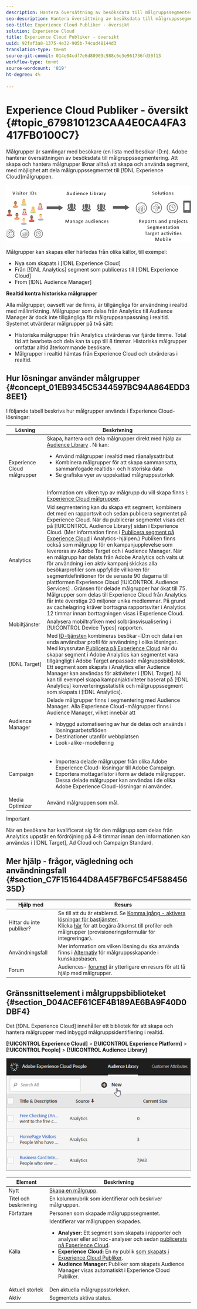 ```yaml
---
description: Hantera översättning av besöksdata till målgruppssegmentering i Experience Cloud Audience Library.
seo-description: Hantera översättning av besöksdata till målgruppssegmentering i Experience Cloud Audience Library.
seo-title: Experience Cloud Publiker - översikt
solution: Experience Cloud
title: Experience Cloud Publiker - översikt
uuid: 92faf3a8-1375-4e32-905b-74cad48144d3
translation-type: tm+mt
source-git-commit: 014e04cdf7e6d80909c988c6e3e961736fd30f13
workflow-type: tm+mt
source-wordcount: '819'
ht-degree: 4%

---
```



# Experience Cloud Publiker - översikt {#topic_679810123CAA4E0CA4FA3417FB0100C7}

Målgrupper är samlingar med besökare (en lista med besökar-ID:n). Adobe hanterar översättningen av besöksdata till målgruppssegmentering. Att skapa och hantera målgrupper liknar alltså att skapa och använda segment, med möjlighet att dela målgruppssegmentet till [!DNL Experience Cloud]målgruppen.

![](assets/audiences.png)

Målgrupper kan skapas eller härledas från olika källor, till exempel:

* Nya som skapats i [!DNL Experience Cloud]
* Från [!DNL Analytics] segment som publiceras till [!DNL Experience Cloud]
* From [!DNL Audience Manager]

**Realtid kontra historiska målgrupper**

Alla målgrupper, oavsett var de finns, är tillgängliga för användning i realtid med målinriktning. Målgrupper som delas från Analytics till Audience Manager är dock inte tillgängliga för målgruppsanpassning i realtid. Systemet utvärderar målgrupper på två sätt:

* Historiska målgrupper från Analytics utvärderas var fjärde timme. Total tid att bearbeta och dela kan ta upp till 8 timmar.  Historiska målgrupper omfattar alltid återkommande besökare.
* Målgrupper i realtid hämtas från Experience Cloud och utvärderas i realtid.

## Hur lösningar använder målgrupper {#concept_01EB9345C5344597BC94A864EDD38EE1}

I följande tabell beskrivs hur målgrupper används i Experience Cloud-lösningar:

| Lösning | Beskrivning |
|--- |--- |
| Experience Cloud målgrupper | Skapa, hantera och dela målgrupper direkt med hjälp av [Audience Library](../audience-library/audience-library.md) . Ni kan:<ul><li>Använd målgrupper i realtid med råanalysattribut</li><li>Kombinera målgrupper för att skapa sammansatta, sammanfogade realtids- och historiska data</li><li>Se grafiska vyer av uppskattad målgruppsstorlek</li></ul><br>Information om vilken typ av målgrupp du vill skapa finns i: [Experience Cloud målgrupper](https://helpx.adobe.com/marketing-cloud-core/kb/People/Audience-Creation-Options.html). |
| Analytics  | Vid segmentering kan du skapa ett segment, kombinera det med en rapportsvit och sedan publicera segmentet på Experience Cloud. När du publicerar segmentet visas det på [!UICONTROL Audience Library] sidan i Experience Cloud. (Mer information finns i [Publicera segment på Experience Cloud](https://docs.adobe.com/content/help/en/analytics/components/segmentation/segmentation-workflow/seg-publish.html) i Analytics-hjälpen.) Publiken finns också som målgrupp för en kampanjupplevelse som levereras av Adobe Target och i Audience Manager. När en målgrupp har delats från Adobe Analytics och valts ut för användning i en aktiv kampanj skickas alla besökarprofiler som uppfyllde villkoren för segmentdefinitionen för de senaste 90 dagarna till plattformen Experience Cloud [!UICONTROL Audience Services] . Gränsen för delade målgrupper har ökat till 75. Målgrupper som delas till Experience Cloud från Analytics får inte överstiga 20 miljoner unika medlemmar. På grund av cachelagring kräver borttagna rapportsviter i Analytics 12 timmar innan borttagningen visas i Experience Cloud. |
| Mobiltjänster | Analysera mobiltrafiken med solbränsvisualisering i [!UICONTROL Device Types] rapporten. |
| [!DNL Target] | Med [ID-tjänsten](https://docs.adobe.com/content/help/sv-SE/id-service/using/home.html) kombineras besökar-ID:n och data i en enda användbar profil för användning i olika lösningar. Med kryssrutan [Publicera på Experience Cloud](../audience-library/audience-library.md) när du skapar segment i Adobe Analytics kan segmentet vara tillgängligt i Adobe Target anpassade målgruppsbibliotek. Ett segment som skapats i Analytics eller Audience Manager kan användas för aktiviteter i [!DNL Target]. Ni kan till exempel skapa kampanjaktiviteter baserat på [!DNL Analytics] konverteringsstatistik och målgruppssegment som skapats i [!DNL Analytics]. |
| Audience Manager | Delade målgrupper finns i segmentering med Audience Manager. Alla Experience Cloud-målgrupper finns i Audience Manager, vilket innebär att<ul><li>Inbyggd automatisering av hur de delas och används i lösningsarbetsflöden</li><li>Destinationer utanför webbplatsen</li><li>Look-alike-modellering</li></ul> |
| Campaign | <ul><li>Importera delade målgrupper från olika Adobe Experience Cloud-lösningar till Adobe Campaign.</li><li>Exportera mottagarlistor i form av delade målgrupper. Dessa delade målgrupper kan användas i de olika Adobe Experience Cloud-lösningar ni använder.</li></ul> |
| Media Optimizer | Använd målgruppen som mål. |

>[!IMPORTANT]
>
>När en besökare har kvalificerat sig för den målgrupp som delas från Analytics uppstår en fördröjning på 4-8 timmar innan den informationen kan användas i [!DNL Target], Ad Cloud och Campaign Standard.

## Mer hjälp - frågor, vägledning och användningsfall {#section_C7F151644D8A45F7B6FC54F58845635D}

| Hjälp med | Resurs |
|--- |--- |
| Hittar du inte publiker? | Se till att du är etablerad. Se [Komma igång - aktivera lösningar för bastjänster](../core-services/core-services.md).<br>Klicka [här](https://www.adobe.com/go/audiences) för att begära åtkomst till profiler och målgrupper (provisioneringsformulär för integreringar). |
| Användningsfall | Mer information om vilken lösning du ska använda finns i [Alternativ](https://helpx.adobe.com/marketing-cloud-core/kb/People/Audience-Creation-Options.html) för målgruppsskapande i kunskapsbasen. |
| Forum | Audiences- [forumet](https://forums.adobe.com/community/experience-cloud/platform/core-services/people-service/audiences) är ytterligare en resurs för att få hjälp med målgrupper. |

## Gränssnittselement i målgruppsbiblioteket {#section_D04ACEF61CEF4B189AE6BA9F40D0DBF4}

Det [!DNL Experience Cloud] innehåller ett bibliotek för att skapa och hantera målgrupper med inbyggd målgruppsidentifiering i realtid.

**[!UICONTROL Experience Cloud]** > **[!UICONTROL Experience Platform]** > **[!UICONTROL People]** > **[!UICONTROL Audience Library]**

![](assets/audience_library.png)

| Element | Beskrivning |
|--- |--- |
| Nytt | [Skapa en målgrupp](../audience-library/audience-library.md). |
| Titel och beskrivning | En kolumnrubrik som identifierar och beskriver målgruppen. |
| Författare | Personen som skapade målgruppssegmentet. |
| Källa | Identifierar var målgruppen skapades.<ul><li>**Analyser:** Ett segment som skapats i rapporter och analyser eller ad hoc-analyser och sedan [publicerats på Experience Cloud](../audience-library/audience-library.md).</li><li>**Experience Cloud:** En ny publik [som skapats i Experience Cloud Publiker](../audience-library/audience-library.md).</li><li>**Audience Manager:** Publiker som skapats Audience Manager visas automatiskt i Experience Cloud Publiker.</li></ul> |
| Aktuell storlek | Den aktuella målgruppsstorleken. |
| Aktiv | Segmentets aktiva status. |

